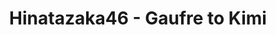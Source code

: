 ---
layout: videojs
title: Hinatazaka46 - Gaufre to Kimi
description: >+
    Lyrics : Yasushi Akimoto
    
    Music & Arrangement : Yuki Tsujimura, Ken Ito
    
    Director: Yusuke Koroyasu
    
    Choreographer: Iripon
    
    Producer : Hiroaki Watanabe
    
    Production : PARADE Tokyo

    Translation by @sasori39883522
id: jOXTRQghPwIr
lang: en
subtitles: 日向坂46ゴーフルと君.en.vtt
video_url: https://youtu.be/hfnS1AUCf5I
thumbnail: https://i.ytimg.com/vi/hfnS1AUCf5I/maxresdefault.jpg
plink: https://hinatacampaign.github.io/gaufre-to-kimi.html
---
